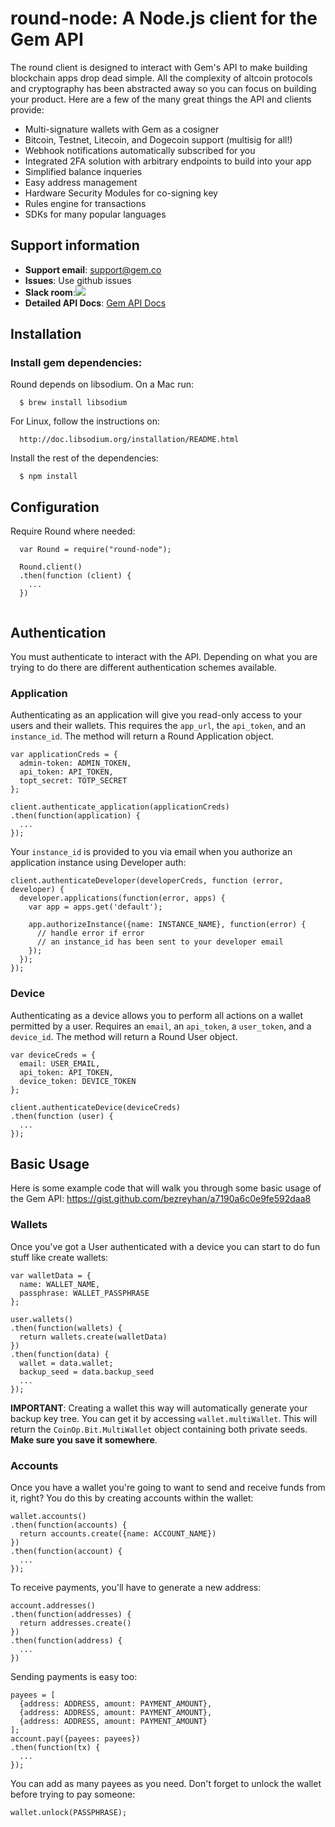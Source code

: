 # round-node: A Node.js client for the Gem API
The round client is designed to interact with Gem's API to make building blockchain apps drop dead simple.  All the complexity of altcoin protocols and cryptography has been abstracted away so you can focus on building your product.  Here are a few of the many great things the API and clients provide:

* Multi-signature wallets with Gem as a cosigner
* Bitcoin, Testnet, Litecoin, and Dogecoin support (multisig for all!)
* Webhook notifications automatically subscribed for you
* Integrated 2FA solution with arbitrary endpoints to build into your app
* Simplified balance inqueries
* Easy address management
* Hardware Security Modules for co-signing key
* Rules engine for transactions
* SDKs for many popular languages

## Support information
* __Support email__: [support@gem.co](mailto:support@gem.co)
* __Issues__:  Use github issues
* __Slack room__:[![](https://gem-support-slackin.herokuapp.com/badge.svg)](https://gem-support-slackin.herokuapp.com)
* __Detailed API Docs__:  [Gem API Docs](http://guide.gem.co)

## Installation

### Install gem dependencies:
Round depends on libsodium. On a Mac run:
  
      $ brew install libsodium

For Linux, follow the instructions on: 
      
      http://doc.libsodium.org/installation/README.html
  
Install the rest of the dependencies: 

      $ npm install

## Configuration

Require Round where needed:
```node
  var Round = require("round-node");

  Round.client()
  .then(function (client) {
    ...
  })
  
```

## Authentication

You must authenticate to interact with the API. Depending on what you are trying to do there are different authentication schemes available.


### Application

Authenticating as an application will give you read-only access to your users and their wallets. This requires the `app_url`, the `api_token`, and an `instance_id`. The method will return a Round Application object.
```node
var applicationCreds = {
  admin-token: ADMIN_TOKEN,
  api_token: API_TOKEN,
  topt_secret: TOTP_SECRET
};

client.authenticate_application(applicationCreds)
.then(function(application) {
  ...
});
```

Your `instance_id` is provided to you via email when you authorize an application instance using Developer auth:
```node
client.authenticateDeveloper(developerCreds, function (error, developer) {
  developer.applications(function(error, apps) {
    var app = apps.get('default');
    
    app.authorizeInstance({name: INSTANCE_NAME}, function(error) {
      // handle error if error
      // an instance_id has been sent to your developer email
    });
  });
});
```

### Device

Authenticating as a device allows you to perform all actions on a wallet permitted by a user. Requires an `email`, an `api_token`, a `user_token`, and a `device_id`. The method will return a Round User object.
```node
var deviceCreds = {
  email: USER_EMAIL,
  api_token: API_TOKEN,
  device_token: DEVICE_TOKEN
};

client.authenticateDevice(deviceCreds)
.then(function (user) {
  ...
});
```

## Basic Usage
Here is some example code that will walk you through some basic usage of the Gem API: https://gist.github.com/bezreyhan/a7190a6c0e9fe592daa8

### Wallets

Once you've got a User authenticated with a device you can start to do fun stuff like create wallets:

```node
var walletData = {
  name: WALLET_NAME,
  passphrase: WALLET_PASSPHRASE
};

user.wallets()
.then(function(wallets) {
  return wallets.create(walletData)
})
.then(function(data) {
  wallet = data.wallet;
  backup_seed = data.backup_seed
  ...
});

```

__IMPORTANT__: Creating a wallet this way will automatically generate your backup key tree. You can get it by accessing `wallet.multiWallet`. This will return the `CoinOp.Bit.MultiWallet` object containing both private seeds. __Make sure you save it somewhere__.

### Accounts

Once you have a wallet you're going to want to send and receive funds from it, right? You do this by creating accounts within the wallet:
```node
wallet.accounts()
.then(function(accounts) {
  return accounts.create({name: ACCOUNT_NAME})
})
.then(function(account) {
  ...
});
```

To receive payments, you'll have to generate a new address:
```node
account.addresses()
.then(function(addresses) {
  return addresses.create()
})
.then(function(address) {
  ...
})
```

Sending payments is easy too:
```node
payees = [
  {address: ADDRESS, amount: PAYMENT_AMOUNT},
  {address: ADDRESS, amount: PAYMENT_AMOUNT},
  {address: ADDRESS, amount: PAYMENT_AMOUNT}
];
account.pay({payees: payees})
.then(function(tx) {
  ...
});
```

You can add as many payees as you need.
Don't forget to unlock the wallet before trying to pay someone:
```node
wallet.unlock(PASSPHRASE);
```

